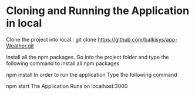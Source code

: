 # Cloning and Running the Application in local

Clone the project into local :
git clone <https://github.com/balkisys/app-Weather.git>

Install all the npm packages. Go into the project folder and type the following command to install all npm packages

npm install
In order to run the application Type the following command

npm start
The Application Runs on localhost:3000
